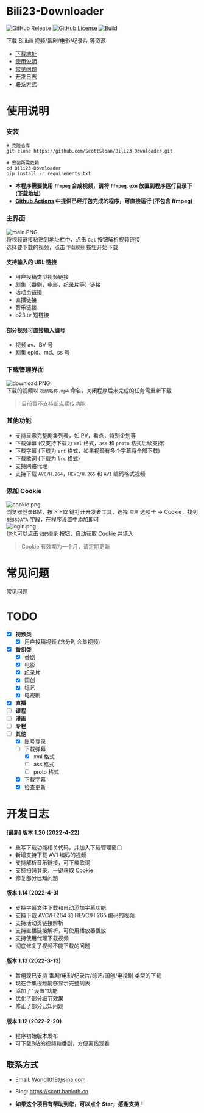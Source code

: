 # Bili23-Downloader
 ​![​GitHub Release​](https://img.shields.io/github/v/release/ScottSloan/Bili23-Downloader?style=flat-square)
 [![GitHub License](https://img.shields.io/github/license/ScottSloan/Bili23-Downloader?style=flat-square)](https://github.com/RayWangQvQ/BiliBiliToolPro/blob/main/LICENSE)
![Build](https://github.com/ScottSloan/Bili23-Downloader/actions/workflows/build.yml/badge.svg)
 
下载 Bilibili 视频/番剧/电影/纪录片 等资源  

+ [下载地址](https://github.com/ScottSloan/Bili23-Downloader/releases)
+ [使用说明](#使用说明)
+ [常见问题](https://github.com/ScottSloan/Bili23-Downloader/blob/main/issues.md)
+ [开发日志](#开发日志) 
+ [联系方式](#联系方式)

# 使用说明
### **安装**
```
# 克隆仓库
git clone https://github.com/ScottSloan/Bili23-Downloader.git

# 安装所需依赖
cd Bili23-Downloader
pip install -r requirements.txt
```

- **本程序需要使用 `ffmpeg` 合成视频，请将 `ffmpeg.exe` 放置到程序运行目录下 ([下载地址](http://www.ffmpeg.org/download.html))**
- **[Github Actions](https://github.com/ScottSloan/Bili23-Downloader/actions) 中提供已经打包完成的程序，可直接运行 (不包含 ffmpeg)**

### **主界面**
![main.PNG](https://s2.loli.net/2022/04/09/pdlOtZ28yf5F4nU.png)  
将视频链接粘贴到地址栏中，点击 `Get` 按钮解析视频链接  
选择要下载的视频，点击 `下载视频` 按钮开始下载 

#### **支持输入的 URL 链接**
- 用户投稿类型视频链接
- 剧集（番剧，电影，纪录片等）链接
- 活动页链接
- 直播链接
- 音乐链接
- b23.tv 短链接

#### **部分视频可直接输入编号**
- 视频 av、BV 号
- 剧集 epid、md、ss 号

### **下载管理界面**
![download.PNG](https://s2.loli.net/2022/04/09/Z2p9cEJsuwqCoAI.png)  
下载的视频以 `视频名称.mp4` 命名，关闭程序后未完成的任务需重新下载
> 目前暂不支持断点续传功能

### **其他功能**
- 支持显示完整剧集列表，如 PV，看点，特别企划等  
- 下载弹幕 (仅支持下载为 `xml` 格式，`ass` 和 `proto` 格式后续支持)  
- 下载字幕 (下载为 `srt` 格式，如果视频有多个字幕将全部下载)  
- 下载歌词 (下载为 `lrc` 格式)
- 支持网络代理  
- 支持下载 `AVC/H.264`，`HEVC/H.265` 和 `AV1` 编码格式视频

### **添加 Cookie**
![cookie.png](https://s2.loli.net/2022/04/09/caH5VFbSzRM6mwK.png)  
浏览器登录B站，按下 F12 键打开开发者工具，选择 `应用` 选项卡 -> Cookie，找到 `SESSDATA` 字段，在程序设置中添加即可  
![login.png](https://s2.loli.net/2022/04/17/ngkDbtFdAxevpHa.png)  
你也可以点击 `扫码登录` 按钮，自动获取 Cookie 并填入 
> Cookie 有效期为一个月，请定期更新

# 常见问题
[常见问题](https://github.com/ScottSloan/Bili23-Downloader/blob/main/issues.md)

# TODO
- [X] **视频类**
  - [X] 用户投稿视频 (含分P, 合集视频)
- [X] **番组类**
  - [X] 番剧
  - [X] 电影
  - [X] 纪录片
  - [X] 国创
  - [X] 综艺
  - [X] 电视剧
- [X] **直播**
- [ ] **课程**
- [ ] **漫画**
- [ ] **专栏**
- [ ] **其他**
  - [X] 账号登录
  - [ ] 下载弹幕
    - [X] xml 格式
    - [ ] ass 格式
    - [ ] proto 格式
  - [X] 下载字幕
  - [X] 检查更新

# 开发日志
#### **[最新] 版本 1.20 (2022-4-22)**
- 重写下载功能相关代码，并加入下载管理窗口
- 新增支持下载 AV1 编码的视频
- 支持解析音乐链接，可下载歌词
- 支持扫码登录，一键获取 Cookie
- 修复部分已知问题

#### **版本 1.14 (2022-4-3)**
- 支持字幕文件下载和自动添加字幕功能
- 支持下载 AVC/H.264 和 HEVC/H.265 编码的视频
- 支持活动页链接解析
- 支持直播链接解析，可使用播放器播放
- 支持使用代理下载视频
- 彻底修复了视频不能下载的问题

#### **版本 1.13 (2022-3-13)**
- 番组现已支持 番剧/电影/纪录片/综艺/国创/电视剧 类型的下载
- 现在合集视频能够显示完整列表
- 添加了"设置"功能
- 优化了部分细节效果
- 修正了部分已知问题

#### **版本 1.12 (2022-2-20)**
- 程序初始版本发布
- 可下载B站的视频和番剧，方便离线观看

## 联系方式
- Email: World1019@sina.com
- Blog: https://scott.hanloth.cn

- **如果这个项目有帮助到您，可以点个 Star，感谢支持！**
